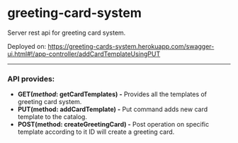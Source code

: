 # greeting-card-system
Server rest api for greeting card system.

Deployed on: https://greeting-cards-system.herokuapp.com/swagger-ui.html#!/app-controller/addCardTemplateUsingPUT

----------------
###  API provides:
* **GET(_method_: getCardTemplates) -** Provides all the templates of greeting card system.
* **PUT(method: addCardTemplate) -** Put command adds new card template to the catalog.
* **POST(method: createGreetingCard) -** Post operation on specific template according to it ID will create a greeting card.
